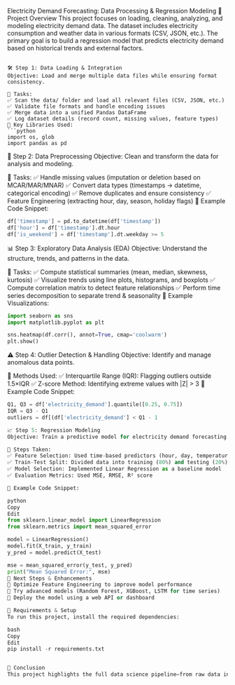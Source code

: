 Electricity Demand Forecasting: Data Processing & Regression Modeling
📌 Project Overview
This project focuses on loading, cleaning, analyzing, and modeling electricity demand data. The dataset includes electricity consumption and weather data in various formats (CSV, JSON, etc.). The primary goal is to build a regression model that predicts electricity demand based on historical trends and external factors.

```

🛠️ Step 1: Data Loading & Integration
Objective: Load and merge multiple data files while ensuring format consistency.

🔹 Tasks:
✅ Scan the data/ folder and load all relevant files (CSV, JSON, etc.)
✅ Validate file formats and handle encoding issues
✅ Merge data into a unified Pandas DataFrame
✅ Log dataset details (record count, missing values, feature types)
📌 Key Libraries Used:
```python
import os, glob
import pandas as pd
```
🧹 Step 2: Data Preprocessing
Objective: Clean and transform the data for analysis and modeling.

🔹 Tasks:
✅ Handle missing values (imputation or deletion based on MCAR/MAR/MNAR)
✅ Convert data types (timestamps → datetime, categorical encoding)
✅ Remove duplicates and ensure consistency
✅ Feature Engineering (extracting hour, day, season, holiday flags)
📌 Example Code Snippet:
```python
df['timestamp'] = pd.to_datetime(df['timestamp'])
df['hour'] = df['timestamp'].dt.hour
df['is_weekend'] = df['timestamp'].dt.weekday >= 5
```
📊 Step 3: Exploratory Data Analysis (EDA)
Objective: Understand the structure, trends, and patterns in the data.

🔹 Tasks:
✅ Compute statistical summaries (mean, median, skewness, kurtosis)
✅ Visualize trends using line plots, histograms, and boxplots
✅ Compute correlation matrix to detect feature relationships
✅ Perform time series decomposition to separate trend & seasonality
📌 Example Visualizations:
```python
import seaborn as sns
import matplotlib.pyplot as plt

sns.heatmap(df.corr(), annot=True, cmap='coolwarm')
plt.show()
```
⚠️ Step 4: Outlier Detection & Handling
Objective: Identify and manage anomalous data points.

🔹 Methods Used:
✅ Interquartile Range (IQR): Flagging outliers outside 1.5×IQR
✅ Z-score Method: Identifying extreme values with |Z| > 3
📌 Example Code Snippet:
```python
Q1, Q3 = df['electricity_demand'].quantile([0.25, 0.75])
IQR = Q3 - Q1
outliers = df[(df['electricity_demand'] < Q1 - 1

📈 Step 5: Regression Modeling
Objective: Train a predictive model for electricity demand forecasting.

🔹 Steps Taken:
✅ Feature Selection: Used time-based predictors (hour, day, temperature)
✅ Train-Test Split: Divided data into training (80%) and testing (20%) sets
✅ Model Selection: Implemented Linear Regression as a baseline model
✅ Evaluation Metrics: Used MSE, RMSE, R² score

📌 Example Code Snippet:

python
Copy
Edit
from sklearn.linear_model import LinearRegression  
from sklearn.metrics import mean_squared_error  

model = LinearRegression()  
model.fit(X_train, y_train)  
y_pred = model.predict(X_test)  

mse = mean_squared_error(y_test, y_pred)  
print("Mean Squared Error:", mse)  
🚀 Next Steps & Enhancements
🔹 Optimize Feature Engineering to improve model performance
🔹 Try advanced models (Random Forest, XGBoost, LSTM for time series)
🔹 Deploy the model using a web API or dashboard

🔧 Requirements & Setup
To run this project, install the required dependencies:

bash
Copy
Edit
pip install -r requirements.txt


📜 Conclusion
This project highlights the full data science pipeline—from raw data ingestion to cleaning, analysis, and modeling. By automating data processing and leveraging machine learning, we can better understand electricity demand trends and improve forecasting accuracy.
